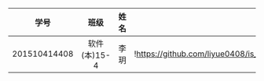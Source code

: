 |学号|班级|姓名|照片|
|:-------:|:-------------: | :----------:|:---:|
|201510414408|软件(本)15-4|李玥|!https://github.com/liyue0408/is_analysis/blob/master/test3/tools.jpg)|
